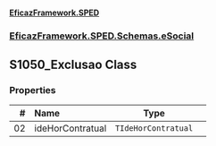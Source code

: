 #### [EficazFramework.SPED](EficazFrameworkSPED.md 'EficazFramework SPED')
### [EficazFramework.SPED.Schemas.eSocial](EficazFramework.SPED.Schemas.eSocial.md 'EficazFramework.SPED.Schemas.eSocial')

## S1050_Exclusao Class
### Properties

| # | Name | Type | |
| ---: | :--- | :---: | :--- |
| 02 | ideHorContratual | `TIdeHorContratual` |  |
